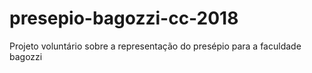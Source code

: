 # presepio-bagozzi-cc-2018
Projeto voluntário sobre a representação do presépio para a faculdade bagozzi
